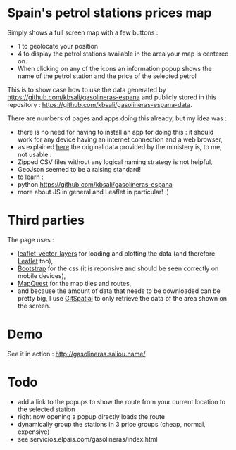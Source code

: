Spain's petrol stations prices map
==================================

Simply shows a full screen map with a few buttons :
* 1 to geolocate your position
* 4 to display the petrol stations available in the area your map is centered on.
 * When clicking on any of the icons an information popup shows the name of the petrol station and the price of the selected petrol

This is to show case how to use the data generated by https://github.com/kbsali/gasolineras-espana and publicly stored in this repository : https://github.com/kbsali/gasolineras-espana-data.

There are numbers of pages and apps doing this already, but my idea was :
* there is no need for having to install an app for doing this : it should work for any device having an internet connection and a web browser,
* as explained [here](https://github.com/kbsali/gasolineras-espana) the original data provided by the ministery is, to me, not usable :
 * Zipped CSV files without any logical naming strategy is not helpful,
 * GeoJson seemed to be a raising standard!
* to learn :
 * python https://github.com/kbsali/gasolineras-espana
 * more about JS in general and Leaflet in particular! :)

Third parties
=============

The page uses :
* [leaflet-vector-layers](https://github.com/JasonSanford/leaflet-vector-layers) for loading and plotting the data (and therefore [Leaflet](http://leafletjs.com/) too),
* [Bootstrap](http://getbootstrap.com/) for the css (it is reponsive and should be seen correctly on mobile devices),
* [MapQuest](http://www.mapquest.com/) for the map tiles and routes,
* and because the amount of data that needs to be downloaded can be pretty big, I use [GitSpatial](http://gitspatial.com/) to only retrieve the data of the area shown on the screen.

Demo
====

See it in action : http://gasolineras.saliou.name/

Todo
====

* add a link to the popups to show the route from your current location to the selected station
 * right now opening a popup directly loads the route
* dynamically group the stations in 3 price groups (cheap, normal, expensive)
 * see servicios.elpais.com/gasolineras/index.html